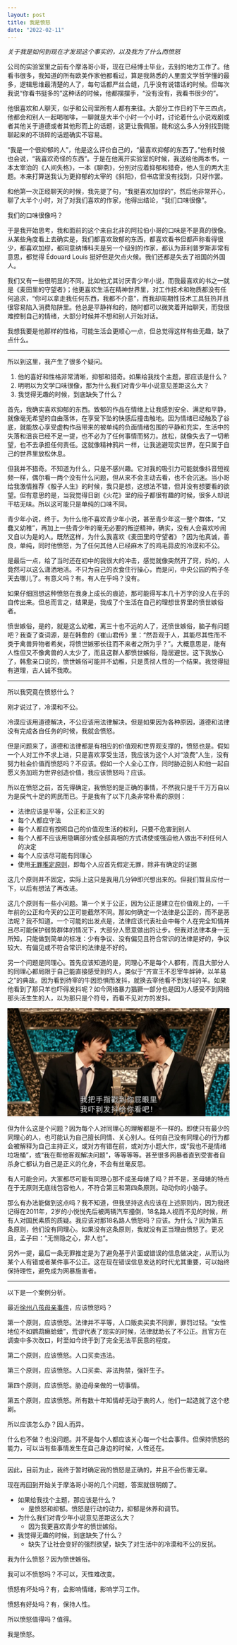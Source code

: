 ```yaml
---
layout: post
title: 我是愤怒
date: "2022-02-11"
---
```


*关于我是如何到现在才发现这个事实的，以及我为了什么而愤怒*

公司的实验室里之前有个摩洛哥小哥，现在已经博士毕业，去别的地方工作了。他看书很多，我知道的所有欧美作家他都看过，算是我熟悉的人里面文学哲学懂的最多，逻辑思维最清楚的人了，每句话都严丝合缝，几乎没有说错话的时候。但每次我说“你看书挺多的”这种话的时候，他都摆摆手，“没有没有，我看书很少的”。

他很喜欢和人聊天，似乎和公司里所有人都有来往。大部分工作日的下午三四点，他都会和别人一起喝咖啡，一聊就是大半个小时一个小时，讨论着什么小说戏剧或者其他关于道德或者其他形而上的话题，这更让我佩服。能和这么多人分别找到能聊起来的不琐碎的话题确实不容易。

“我是一个很抑郁的人”，他是这么评价自己的，“最喜欢抑郁的东西了。”他有时候也会说，“我喜欢奇怪的东西”。于是在他离开实验室的时候，我送给他两本书，一本太宰治的《人间失格》，一本《聊斋》，分别对应着抑郁和猎奇，他人生的两大主题。本来打算送我认为更抑郁的太宰的《斜阳》，但书店里没有找到，只好作罢。

和他第一次正经聊天的时候，我先提了句，“我挺喜欢加缪的”，然后他非常开心，聊了大半个小时，对了对我们喜欢的作家，他得出结论，“我们口味很像”。

我们的口味很像吗？

于是我开始思考，我和面前的这个来自北非的阿拉伯小哥的口味是不是真的很像。从某些角度看上去确实是，我们都喜欢致郁的东西，都喜欢看书但都声称看得很少，都喜欢加缪，都同意纳博科夫是另一个级别的作家，都认为菲利普罗斯非常有意思，都觉得 Édouard Louis 挺好但是欠点火候。我们还都是失去了祖国的外国人。

我们又有一些很明显的不同。比如他尤其讨厌青少年小说，而我最喜欢的书之一就是《麦田里的守望者》；他更喜欢生活在精神世界里，对工作技术和物质都没有任何追求，“你可以拿走我任何东西，我都不介意”，而我却周期性技术工具狂热并且很容易陷入消费陷阱里。他总是平静祥和的，随时都可以微笑着开始聊天，而我很难控制自己的情绪，大部分时候并不想和别人开始对话。

我想我要是他那样的性格，可能生活会更顺心一点，但总觉得这样有些无趣，缺了点什么。

---

所以到这里，我产生了很多个疑问。
1. 他的喜好和性格非常清晰，抑郁和猎奇。如果给我找个主题，那应该是什么？
2. 明明以为文学口味很像，那为什么我们对青少年小说意见差距这么大？
3. 我觉得无趣的时候，到底缺失了什么？

首先，我确实喜欢抑郁的东西。致郁的作品在情绪上让我感到安全、满足和平静，就像毫无希望的自由落体，在享受下坠的快感后撞击触地。因为情绪已经触及了谷底，就能放心享受虚构作品带来的被单纯的负面情绪包围的平静和充实，生活中的失落和沮丧已经不足一提，也不必为了任何事情而努力。放松，就像失去了一切希望，也不去承担任何责任。这就像精神鸦片一样，让我逃避现实世界，在只属于自己的世界里放松休息。

但我并不猎奇。不知道为什么，只是不感兴趣。它对我的吸引力可能就像抖音短视频一样，偶尔看一两个没有什么问题，但从来不会主动去看，也不会沉迷。当小哥给我激情推荐《骰子人生》的时候，我只是想，这想法不错，但并没有想要看的欲望。但有意思的是，当我觉得日剧《火花》里的段子都很有趣的时候，很多人却说干枯无味。所以这可能只是单纯的口味不同。

青少年小说，终于。为什么他不喜欢青少年小说，甚至青少年这一整个群体，“又蠢又幼稚”，再加上一些青少年的毫无必要的叛逆精神，确实，没有人会喜欢吵闹又自以为是的人。既然这样，为什么我喜欢《麦田里的守望者》？因为他真诚，善良，单纯，同时他愤怒，为了任何其他人已经麻木了的鸡毛蒜皮的冷漠和不公。

是最后一点，给了当时还在初中的我很大的冲击，感觉就像突然开了窍，妈的，人竟然可以这么潇洒地活。不只为自己的衣食住行操心，而是问，中央公园的鸭子冬天去哪儿了。有意义吗？有。有人在乎吗？没有。

如果仔细回想这种愤怒在我身上成长的痕迹，那可能得写本几十万字的没人在乎的自传出来。但总而言之，结果是，我成了个生活在自己的理想世界里的愤世嫉俗者。

愤世嫉俗，是的，就是这么幼稚，离三十也不远的人了，还愤世嫉俗，脑子有问题吧？我查了查词源，是在韩愈的《崔山君传》里：“然吾观于人，其能尽其性而不类于禽兽异物者希矣，将愤世嫉邪长往而不来者之所为乎？”。大概意思是，能有人性但又不像禽兽的人太少了，而且这群人都愤世嫉俗，隐居避世。这下我放心了，韩愈亲口说的，愤世嫉俗可能并不幼稚，只是贯彻人性的一个结果。我觉得挺有道理，古人诚不我欺。

---

所以我究竟在愤怒什么？

刚才说过了，冷漠和不公。

冷漠应该用道德解决，不公应该用法律解决。但是如果因为各种原因，道德和法律没有完成各自任务的时候，我就会愤怒。

但是问题来了，道德和法律都是有相应的价值观和世界观支撑的，愤怒也是。假如一个人对工作不求上进，只是喜欢享受生活，我应该为这个人对“浪费”人生，没有努力社会价值而愤怒吗？不应该。假如一个人全心工作，同时胁迫别人和他一起自愿义务加班为世界创造价值，我应该愤怒吗？应该。

所以在愤怒之前，首先得确定，我愤怒的是正确的事情，不然我只是千千万万自以为是戾气十足的网民而已。于是我有了以下几条非常朴素的原则：

- 法律应该是平等，公正和正义的
- 每个人都应守法
- 每个人都应有按照自己的价值观生活的权利，只要不危害到别人
- 每个人都不应该用隐瞒部分或全部真相的方式诱使或强迫他人做出不利任何人的决定
- 每个人应该尽可能有同理心
- 使用[无罪推定原则](https://zh.wikipedia.org/zh-cn/无罪推定原则)，即每个人应首先假定无罪，除非有确定的证据

这几个原则并不固定，实际上这只是我用几分钟即兴想出来的。但我们暂且应付一下，以后有想法了再改进。

这几个原则有一些小问题。第一个关于公正，因为公正是建立在价值观上的，一千年前的公正和今天的公正可能截然不同。那如何确定一个法律是公正的，而不是恶法呢？我不知道。一个可能的出发点是，法律应该代表社会中每个人在完全知情并且尽可能保护弱势群体的情况下，大部分人愿意做出的让步。但我对法律本身一无所知，只能做到简单的标准：少有争议、没有偏见且符合常识的法律是好的，争议较大、有偏见或不符合常识的法律是不好的。

另一个问题是同理心。首先应该知道的是，同理心不是每个人都有，而且大部分人的同理心都局限于自己能直接感受到的人，类似于“齐宣王不忍宰牛衅钟，以羊易之”的典故。因为看到待宰的牛因恐惧而发抖，就换去宰他看不到发抖的羊。如果他看到了那只羊也吓得发抖呢？如今网络暴力猖獗一部分也是因为人感受不到网络那头活生生的人，以为那只是个符号，而看不见对方的发抖。

![让我把手指戳到你屁眼里 我吓到发抖给你看吧！](img/我吓到发抖给你看吧.png)

但为什么这是个问题？因为每个人对同理心的理解都是不一样的。即使只有最少的同理心的人，也可能认为自己擅长同情、关心别人。任何自己没有同理心的行为都会被解释为自己主持正义，或对方有错在前，或对方小题大作，或“我也不是情绪垃圾桶”，或“我在帮他客观解决问题”，等等等等。甚至很多网暴者直到受害者自杀身亡都认为自己是正义的化身，不会有丝毫反思。

有人可能会问，大家都尽可能有同理心那不成圣母婊了吗？并不是，圣母婊的特点在于无原则无底线包容他人，不符合第三和第四条原则。动动你的小脑子。

那么有办法能做到这点吗？我不知道，但我坚持这点应该在上述原则内，因为我还记得在2011年，2岁的小悦悦先后被两辆汽车撞倒，18名路人视而不见的时候，所有人对国民素质的质疑。我应该对那18名路人愤怒吗？应该。为什么？因为第五条原则，他们没有同理心。如果没有这条原则，我就没有正当理由愤怒了。更况且，孟子曰：“无恻隐之心，非人也”。

另外一提，最后一条无罪推定是为了避免基于片面或错误的信息做决定，从而认为某个人有错或者某件事不公正。这在现在错误信息发达的时代尤其重要，可以始终保持理性，避免成为网暴施害者。

---

以下是一个案例分析。

最近[徐州八孩母亲事件](https://zh.wikipedia.org/zh-cn/徐州八孩母亲风波)，应该愤怒吗？

第一个原则，应该愤怒。法律并不平等，人口贩卖买卖不同罪，罪罚过轻。“女性地位不如鹦鹉癞蛤蟆”，荒谬代表了现实的时候，法律就助长了不公正。且官方在调查中多次改口，时至如今终于到了完全无法平民意的程度。

第二个原则，应该愤怒。人口买卖违法。

第三个原则，应该愤怒。人口买卖、非法拘禁，强奸生子。

第四个原则，应该愤怒。胁迫母亲做的一切事情。

第五个原则，应该愤怒。所有数十年知情却无动于衷的人，他们一起造就了这个悲剧。


所以应该怎么办？因人而异。

什么也不做？也没问题。并不是每个人都应该关心每一个社会事件。但保持愤怒的能力，可以当有些事情发生在自己身边的时候，人性还在。

---

因此，目前为止，我终于暂时确定我的愤怒是正确的，并且不会伤害无辜。

现在再回到开始关于摩洛哥小哥的几个问题，答案就很明朗了。

- 如果给我找个主题，那应该是什么？
	- 是愤怒和抑郁。愤怒是行动的动力，抑郁是休养和调节。
- 为什么我们对青少年小说意见差距这么大？
	- 因为我更喜欢青少年的愤世嫉俗。
- 我觉得无趣的时候，到底缺失了什么？
	- 缺失了让社会变好的强烈欲望，缺失了对生活中的冷漠和不公的反抗。



我为什么愤怒？因为愤世嫉俗。

我可以不愤怒吗？不可以，天性难改变。

愤怒有坏处吗？有，会影响情绪，影响学习工作。

愤怒有好处吗？有，保持人性。

所以愤怒值得吗？值得。



我是愤怒。



